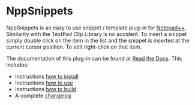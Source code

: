 NppSnippets
===========

NppSnippets is an easy to use snippet / template plug-in for [Notepad++](https://notepad-plus-plus.org/). Similarity with the TextPad Clip Library is no accident. To insert a snippet simply double click on the item in the list and the snippet is inserted at the current cursor position. To edit right-click on that item.

The documentation of this plug-in can be found at [Read the Docs](https://nppsnippets.readthedocs.io/). This includes:

* Instructions [how to install](https://nppsnippets.readthedocs.io/en/latest/installation.html)
* Instructions [how to use](https://nppsnippets.readthedocs.io/en/latest/usage.html)
* Instructions [how to build](https://nppsnippets.readthedocs.io/en/latest/compile.html)
* A complete [changelog](https://nppsnippets.readthedocs.io/en/latest/changelog.html)
